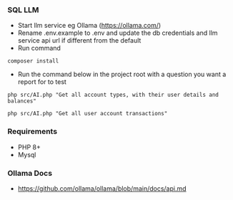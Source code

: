 ### SQL LLM
- Start llm service eg Ollama (https://ollama.com/)
- Rename .env.example to .env and update the db credentials and llm service api url if different from the default
- Run command
```
composer install
```
- Run the command below in the project root with a question you want a report for to test
```
php src/AI.php "Get all account types, with their user details and balances"
```

```
php src/AI.php "Get all user account transactions"
```

### Requirements
- PHP 8+
- Mysql

### Ollama Docs
- https://github.com/ollama/ollama/blob/main/docs/api.md
